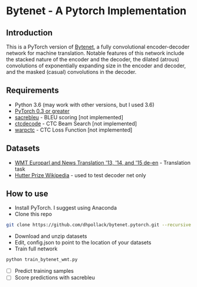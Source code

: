 # Bytenet - A Pytorch Implementation

## Introduction
This is a PyTorch version of [Bytenet](https://arxiv.org/abs/1610.10099), a fully convolutional encoder-decoder network for machine translation.  Notable features of this network include the stacked nature of the encoder and the decoder, the dilated (atrous) convolutions of exponentially expanding size in the encoder and decoder, and the masked (casual) convolutions in the decoder.

## Requirements
* Python 3.6 (may work with other versions, but I used 3.6)
* [PyTorch 0.3 or greater](http://pytorch.org/)
* [sacrebleu](https://github.com/awslabs/sockeye) - BLEU scoring [not implemented]
* [ctcdecode](https://github.com/parlance/ctcdecode) - CTC Beam Search [not implemented]
* [warpctc](https://github.com/SeanNaren/warp-ctc) - CTC Loss Function [not implemented]

## Datasets
* [WMT Europarl and News Translation '13, '14, and '15 de-en](http://www.statmt.org/europarl/) - Translation task
* [Hutter Prize Wikipedia](http://prize.hutter1.net) - used to test decoder net only

## How to use
* Install PyTorch.  I suggest using Anaconda
* Clone this repo
```bash
git clone https://github.com/dhpollack/bytenet.pytorch.git --recursive
```
* Download and unzip datasets
* Edit, config.json to point to the location of your datasets
* Train full network
```bash
python train_bytenet_wmt.py
```
- [ ] Predict training samples
- [ ] Score predictions with sacrebleu
